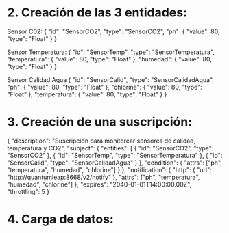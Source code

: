 # 2. Creación de las 3 entidades:

Sensor C02:
{
  "id": "SensorCO2",
  "type": "SensorCO2",
  "ph": {
    "value": 80,
    "type": "Float"
  }
}

Sensor Temperatura:
{
  "id": "SensorTemp",
  "type": "SensorTemperatura",
  "temperatura": {
    "value": 80,
    "type": "Float"
  },
  "humedad": {
    "value": 80,
    "type": "Float"
  }
}

Sensor Calidad Agua
{
  "id": "SensorCalid",
  "type": "SensorCalidadAgua",
  "ph": {
    "value": 80,
    "type": "Float"
  },
  "chlorine": {
    "value": 80,
    "type": "Float"
  },
  "temperatura": {
    "value": 80,
    "type": "Float"
  }
}

# 3. Creación de una suscripción:

{
  "description": "Suscripción para monitorear sensores de calidad, temperatura y CO2",
  "subject": {
    "entities": [
      { "id": "SensorCO2", "type": "SensorCO2" },
      { "id": "SensorTemp", "type": "SensorTemperatura" },
      { "id": "SensorCalid", "type": "SensorCalidadAgua" }
    ],
    "condition": {
      "attrs": ["ph", "temperatura", "humedad", "chlorine"]
    }
  },
  "notification": {
    "http": { "url": "http://quantumleap:8668/v2/notify" },
    "attrs": ["ph", "temperatura", "humedad", "chlorine"]
  },
  "expires": "2040-01-01T14:00:00.00Z",
  "throttling": 5
}


# 4. Carga de datos:
